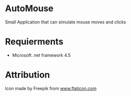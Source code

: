 # AutoMouse
Small Application that can simulate mouse moves and clicks



# Requierments
* Microsoft .net framework 4.5



# Attribution
Icon made by Freepik from www.flaticon.com
